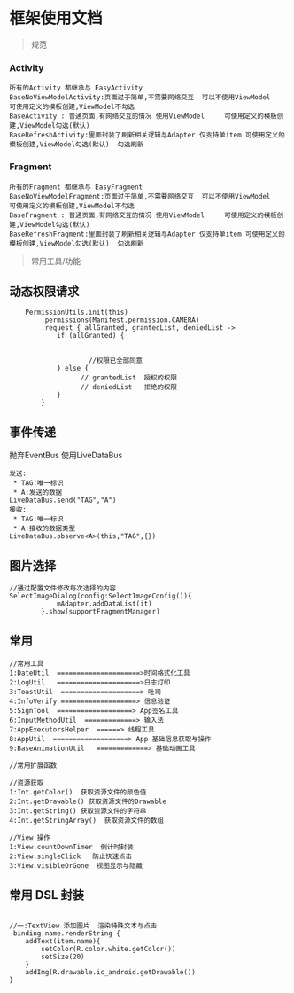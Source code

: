 # 框架使用文档

> 规范


### Activity

    所有的Activity 都继承与 EasyActivity  
    BaseNoViewModelActivity:页面过于简单,不需要网络交互  可以不使用ViewModel   可使用定义的模板创建,ViewModel不勾选
    BaseActivity : 普通页面,有网络交互的情况 使用ViewModel     可使用定义的模板创建,ViewModel勾选(默认)
    BaseRefreshActivity:里面封装了刷新相关逻辑与Adapter 仅支持单item 可使用定义的模板创建,ViewModel勾选(默认)  勾选刷新

### Fragment

    所有的Fragment 都继承与 EasyFragment 
    BaseNoViewModelFragment:页面过于简单,不需要网络交互  可以不使用ViewModel   可使用定义的模板创建,ViewModel不勾选
    BaseFragment : 普通页面,有网络交互的情况 使用ViewModel     可使用定义的模板创建,ViewModel勾选(默认)
    BaseRefreshFragment:里面封装了刷新相关逻辑与Adapter 仅支持单item 可使用定义的模板创建,ViewModel勾选(默认)  勾选刷新

> 常用工具/功能

## 动态权限请求

```
    PermissionUtils.init(this)
        .permissions(Manifest.permission.CAMERA)
        .request { allGranted, grantedList, deniedList ->
            if (allGranted) {
            
            
                    //权限已全部同意
            } else {
                  // grantedList  授权的权限  
                  // deniedList   拒绝的权限
            }
        }
```

## 事件传递

抛弃EventBus 使用LiveDataBus

```
发送:
 * TAG:唯一标识
 * A:发送的数据
LiveDataBus.send("TAG","A")
接收:
 * TAG:唯一标识
 * A:接收的数据类型
LiveDataBus.observe<A>(this,"TAG",{})
```

## 图片选择

```
//通过配置文件修改每次选择的内容  
SelectImageDialog(config:SelectImageConfig()){
            mAdapter.addDataList(it)
        }.show(supportFragmentManager)
```

## 常用

```
//常用工具
1:DateUtil  =====================>时间格式化工具
2:LogUtil   =====================>日志打印
3:ToastUtil  ====================> 吐司
4:InfoVerify ===================> 信息验证
5:SignTool  ===================> App签名工具
6:InputMethodUtil  =============> 输入法
7:AppExecutorsHelper  ======> 线程工具
8:AppUtil  ===================> App 基础信息获取与操作
9:BaseAnimationUtil   =============> 基础动画工具  

//常用扩展函数

//资源获取
1:Int.getColor()  获取资源文件的颜色值
2:Int.getDrawable() 获取资源文件的Drawable
3:Int.getString() 获取资源文件的字符串
4:Int.getStringArray()  获取资源文件的数组

//View 操作
1:View.countDownTimer  倒计时封装
2:View.singleClick   防止快速点击
3:View.visibleOrGone  视图显示与隐藏

```


## 常用 DSL 封装

```

//一:TextView 添加图片  渲染特殊文本与点击
 binding.name.renderString {
    addText(item.name){
        setColor(R.color.white.getColor())
        setSize(20)
    }
    addImg(R.drawable.ic_android.getDrawable())
}

```